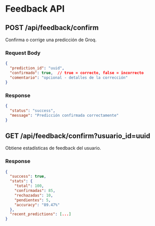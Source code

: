 # Feedback API

## POST /api/feedback/confirm

Confirma o corrige una predicción de Groq.

### Request Body
```json
{
  "prediction_id": "uuid",
  "confirmado": true,  // true = correcto, false = incorrecto
  "comentario": "opcional - detalles de la corrección"
}
```

### Response
```json
{
  "status": "success",
  "message": "Predicción confirmada correctamente"
}
```

## GET /api/feedback/confirm?usuario_id=uuid

Obtiene estadísticas de feedback del usuario.

### Response
```json
{
  "success": true,
  "stats": {
    "total": 100,
    "confirmadas": 85,
    "rechazadas": 10,
    "pendientes": 5,
    "accuracy": "89.47%"
  },
  "recent_predictions": [...]
}
```

